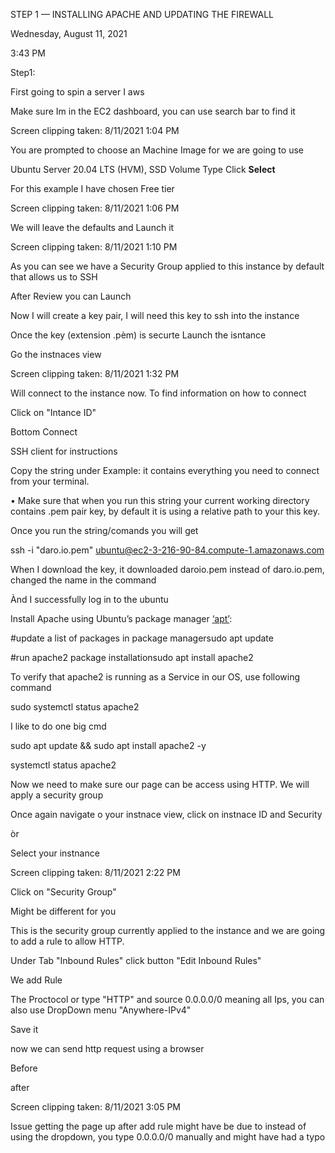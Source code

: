 ﻿

STEP 1 — INSTALLING APACHE AND UPDATING THE FIREWALL

Wednesday, August 11, 2021

3:43 PM

Step1:

First going to spin a server I aws

Make sure Im in the EC2 dashboard, you can use search bar to find it

Screen clipping taken: 8/11/2021 1:04 PM

You are prompted to choose an Machine Image for we are going to use

Ubuntu Server 20.04 LTS (HVM), SSD Volume Type Click **Select**

For this example I have chosen Free tier

Screen clipping taken: 8/11/2021 1:06 PM

We will leave the defaults and Launch it

Screen clipping taken: 8/11/2021 1:10 PM

As you can see we have a Security Group applied to this instance by default that allows us to SSH

After Review you can Launch

Now I will create a key pair, I will need this key to ssh into the instance

Once the key (extension .pèm) is securte Launch the isntance

Go the instnaces view

Screen clipping taken: 8/11/2021 1:32 PM

Will connect to the instance now. To find information on how to connect

Click on "Intance ID"

Bottom Connect

SSH client for instructions





Copy the string under Example: it contains everything you need to connect from your terminal.

• Make sure that when you run this string your current working directory contains .pem pair key, by default it is using a relative path to your this key.

Once you run the string/comands you will get

ssh -i "daro.io.pem" ubuntu@ec2-3-216-90-84.compute-1.amazonaws.com

When I download the key, it downloaded daroio.pem instead of daro.io.pem, changed the name in the command

Ànd I successfully log in to the ubuntu

Install Apache using Ubuntu’s package manager [‘apt’](https://en.wikipedia.org/wiki/APT_\(software\)):

#update a list of packages in package managersudo apt update

#run apache2 package installationsudo apt install apache2

To verify that apache2 is running as a Service in our OS, use following command

sudo systemctl status apache2

I like to do one big cmd

sudo apt update && sudo apt install apache2 -y

systemctl status apache2

Now we need to make sure our page can be access using HTTP. We will apply a security group

Once again navigate o your instnace view, click on instnace ID and Security

òr

Select your instnance

Screen clipping taken: 8/11/2021 2:22 PM

Click on "Security Group"

Might be different for you

This is the security group currently applied to the instance and we are going to add a rule to allow HTTP.

Under Tab "Inbound Rules" click button "Edit Inbound Rules"

We add Rule

The Proctocol or type "HTTP" and source 0.0.0.0/0 meaning all Ips, you can also use DropDown menu "Anywhere-IPv4"

Save it

now we can send http request using a browser

Before

after

Screen clipping taken: 8/11/2021 3:05 PM





Issue getting the page up after add rule might have be due to instead of using the dropdown, you type 0.0.0.0/0 manually and might have had a typo

